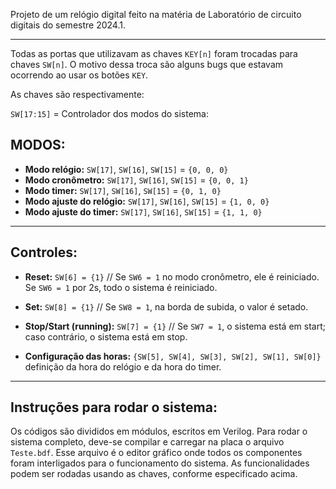 
Projeto de um relógio digital feito na matéria de Laboratório de circuito digitais do semestre 2024.1.

---

Todas as portas que utilizavam as chaves `KEY[n]` foram trocadas para chaves `SW[n]`. O motivo dessa troca são alguns bugs que estavam ocorrendo ao usar os botões `KEY`.

As chaves são respectivamente:

`SW[17:15]` = Controlador dos modos do sistema:

## MODOS:

- **Modo relógio:** `SW[17]`, `SW[16]`, `SW[15]` = `{0, 0, 0}`
- **Modo cronômetro:** `SW[17]`, `SW[16]`, `SW[15]` = `{0, 0, 1}`
- **Modo timer:** `SW[17]`, `SW[16]`, `SW[15]` = `{0, 1, 0}`
- **Modo ajuste do relógio:** `SW[17]`, `SW[16]`, `SW[15]` = `{1, 0, 0}`
- **Modo ajuste do timer:** `SW[17]`, `SW[16]`, `SW[15]` = `{1, 1, 0}`

---

## Controles:

- **Reset:** `SW[6] = {1}` // Se `SW6 = 1` no modo cronômetro, ele é reiniciado. Se `SW6 = 1` por 2s, todo o sistema é reiniciado.
  
- **Set:** `SW[8] = {1}` // Se `SW8 = 1`, na borda de subida, o valor é setado.

- **Stop/Start (running):** `SW[7] = {1}` // Se `SW7 = 1`, o sistema está em start; caso contrário, o sistema está em stop.

- **Configuração das horas:** `{SW[5], SW[4], SW[3], SW[2], SW[1], SW[0]}` definição da hora do relógio e da hora do timer.

---

## Instruções para rodar o sistema:

Os códigos são divididos em módulos, escritos em Verilog. Para rodar o sistema completo, deve-se compilar e carregar na placa o arquivo `Teste.bdf`. Esse arquivo é o editor gráfico onde todos os componentes foram interligados para o funcionamento do sistema. As funcionalidades podem ser rodadas usando as chaves, conforme especificado acima.
